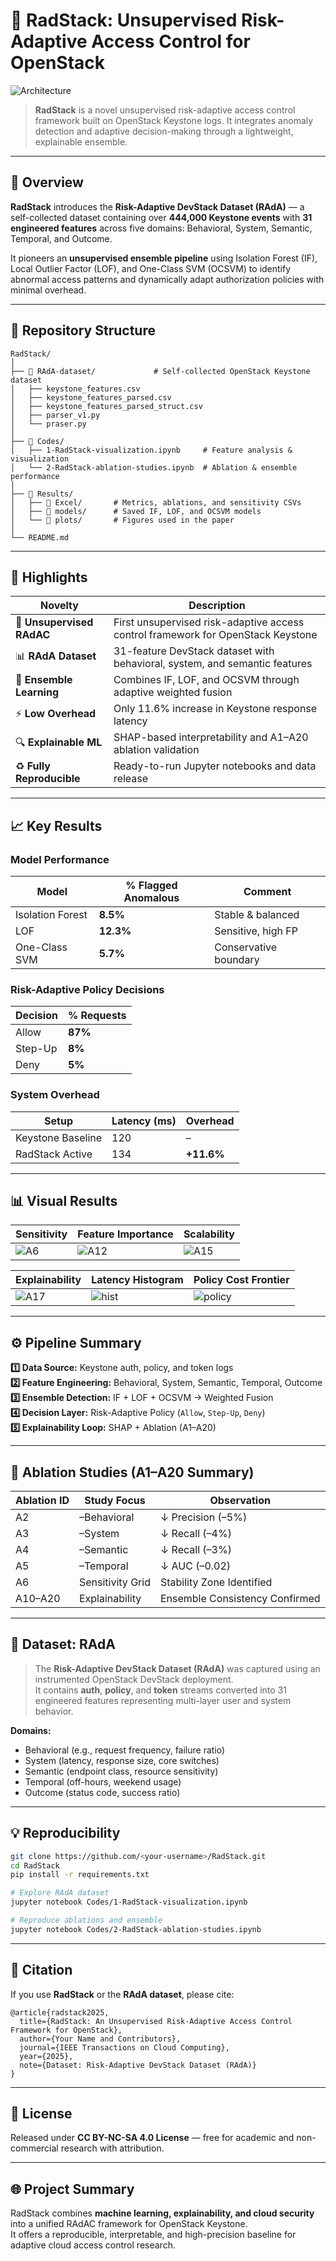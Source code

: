 # 🧠 RadStack: Unsupervised Risk-Adaptive Access Control for OpenStack

![Architecture](proposed-architecture.png)

> **RadStack** is a novel unsupervised risk-adaptive access control framework built on OpenStack Keystone logs. It integrates anomaly detection and adaptive decision-making through a lightweight, explainable ensemble.

---

## 📘 Overview

**RadStack** introduces the **Risk-Adaptive DevStack Dataset (RAdA)** — a self-collected dataset containing over **444,000 Keystone events** with **31 engineered features** across five domains: Behavioral, System, Semantic, Temporal, and Outcome.

It pioneers an **unsupervised ensemble pipeline** using Isolation Forest (IF), Local Outlier Factor (LOF), and One-Class SVM (OCSVM) to identify abnormal access patterns and dynamically adapt authorization policies with minimal overhead.

---

## 🧩 Repository Structure

```
RadStack/
│
├── 📁 RAdA-dataset/             # Self-collected OpenStack Keystone dataset
│   ├── keystone_features.csv
│   ├── keystone_features_parsed.csv
│   ├── keystone_features_parsed_struct.csv
│   ├── parser_v1.py
│   └── praser.py
│
├── 📁 Codes/
│   ├── 1-RadStack-visualization.ipynb     # Feature analysis & visualization
│   └── 2-RadStack-ablation-studies.ipynb  # Ablation & ensemble performance
│
├── 📁 Results/
│   ├── 📁 Excel/       # Metrics, ablations, and sensitivity CSVs
│   ├── 📁 models/      # Saved IF, LOF, and OCSVM models
│   └── 📁 plots/       # Figures used in the paper
│
└── README.md
```

---

## 🚀 Highlights

| Novelty | Description |
|----------|--------------|
| 🧠 **Unsupervised RAdAC** | First unsupervised risk-adaptive access control framework for OpenStack Keystone |
| 📊 **RAdA Dataset** | 31-feature DevStack dataset with behavioral, system, and semantic features |
| 🔀 **Ensemble Learning** | Combines IF, LOF, and OCSVM through adaptive weighted fusion |
| ⚡ **Low Overhead** | Only 11.6% increase in Keystone response latency |
| 🔍 **Explainable ML** | SHAP-based interpretability and A1–A20 ablation validation |
| ♻️ **Fully Reproducible** | Ready-to-run Jupyter notebooks and data release |

---

## 📈 Key Results

### **Model Performance**

| Model | % Flagged Anomalous | Comment |
|--------|--------------------|----------|
| Isolation Forest | **8.5%** | Stable & balanced |
| LOF | **12.3%** | Sensitive, high FP |
| One-Class SVM | **5.7%** | Conservative boundary |

### **Risk-Adaptive Policy Decisions**

| Decision | % Requests |
|-----------|-------------|
| Allow | **87%** |
| Step-Up | **8%** |
| Deny | **5%** |

### **System Overhead**

| Setup | Latency (ms) | Overhead |
|--------|---------------|-----------|
| Keystone Baseline | 120 | – |
| RadStack Active | 134 | **+11.6%** |

---

## 📊 Visual Results

| Sensitivity | Feature Importance | Scalability |
|--------------|--------------------|--------------|
| ![A6](Results/plots/A6_sensitivity_heatmap.png) | ![A12](Results/plots/A12_perm_importance_top20.png) | ![A15](Results/plots/A15_scalability.png) |

| Explainability | Latency Histogram | Policy Cost Frontier |
|----------------|------------------|----------------------|
| ![A17](Results/plots/A17_shap_summary_lf.png) | ![hist](Results/plots/hist_processing_time_ms.png) | ![policy](Results/plots/policy_top20_cost.png) |

---

## ⚙️ Pipeline Summary

**1️⃣ Data Source:** Keystone auth, policy, and token logs  
**2️⃣ Feature Engineering:** Behavioral, System, Semantic, Temporal, Outcome  
**3️⃣ Ensemble Detection:** IF + LOF + OCSVM → Weighted Fusion  
**4️⃣ Decision Layer:** Risk-Adaptive Policy (`Allow`, `Step-Up`, `Deny`)  
**5️⃣ Explainability Loop:** SHAP + Ablation (A1–A20)

---

## 🧪 Ablation Studies (A1–A20 Summary)

| Ablation ID | Study Focus | Observation |
|--------------|--------------|--------------|
| A2 | –Behavioral | ↓ Precision (–5%) |
| A3 | –System | ↓ Recall (–4%) |
| A4 | –Semantic | ↓ Recall (–3%) |
| A5 | –Temporal | ↓ AUC (–0.02) |
| A6 | Sensitivity Grid | Stability Zone Identified |
| A10–A20 | Explainability | Ensemble Consistency Confirmed |

---

## 🧬 Dataset: RAdA

> The **Risk-Adaptive DevStack Dataset (RAdA)** was captured using an instrumented OpenStack DevStack deployment.  
> It contains **auth**, **policy**, and **token** streams converted into 31 engineered features representing multi-layer user and system behavior.

**Domains:**
- Behavioral (e.g., request frequency, failure ratio)  
- System (latency, response size, core switches)  
- Semantic (endpoint class, resource sensitivity)  
- Temporal (off-hours, weekend usage)  
- Outcome (status code, success ratio)

---

## 💡 Reproducibility

```bash
git clone https://github.com/<your-username>/RadStack.git
cd RadStack
pip install -r requirements.txt

# Explore RAdA dataset
jupyter notebook Codes/1-RadStack-visualization.ipynb

# Reproduce ablations and ensemble
jupyter notebook Codes/2-RadStack-ablation-studies.ipynb
```

---

## 🧾 Citation

If you use **RadStack** or the **RAdA dataset**, please cite:

```
@article{radstack2025,
  title={RadStack: An Unsupervised Risk-Adaptive Access Control Framework for OpenStack},
  author={Your Name and Contributors},
  journal={IEEE Transactions on Cloud Computing},
  year={2025},
  note={Dataset: Risk-Adaptive DevStack Dataset (RAdA)}
}
```

---

## 🪪 License

Released under **CC BY-NC-SA 4.0 License** — free for academic and non-commercial research with attribution.

---

## 🌐 Project Summary

RadStack combines **machine learning, explainability, and cloud security** into a unified RAdAC framework for OpenStack Keystone.  
It offers a reproducible, interpretable, and high-precision baseline for adaptive cloud access control research.
